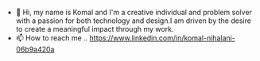 - 👋 Hi, my name is Komal and I'm a creative individual and problem solver with a passion for both technology and design.I am driven by the desire to create a meaningful impact through my work. 
- 📫 How to reach me  ..
   https://www.linkedin.com/in/komal-nihalani-06b9a420a
<!---
nihalani20/nihalani20 is a ✨ special ✨ repository because its `README.md` (this file) appears on your GitHub profile.
You can click the Preview link to take a look at your changes.
--->
